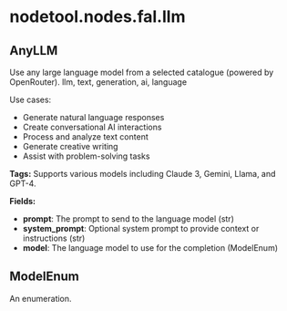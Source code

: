# nodetool.nodes.fal.llm

## AnyLLM

Use any large language model from a selected catalogue (powered by OpenRouter).
llm, text, generation, ai, language

Use cases:
- Generate natural language responses
- Create conversational AI interactions
- Process and analyze text content
- Generate creative writing
- Assist with problem-solving tasks

**Tags:** Supports various models including Claude 3, Gemini, Llama, and GPT-4.

**Fields:**
- **prompt**: The prompt to send to the language model (str)
- **system_prompt**: Optional system prompt to provide context or instructions (str)
- **model**: The language model to use for the completion (ModelEnum)


## ModelEnum

An enumeration.

